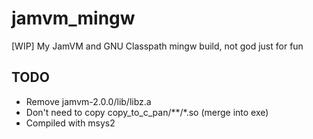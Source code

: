 # jamvm_mingw
[WIP] My JamVM and GNU Classpath mingw build, not god just for fun

## TODO
* Remove jamvm-2.0.0/lib/libz.a
* Don't need to copy copy_to_c_pan/**/*.so (merge into exe)
* Compiled with msys2

